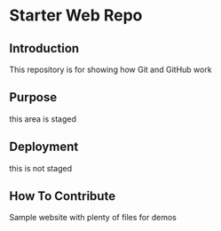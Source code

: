 # Starter Web Repo

## Introduction
This repository is for showing how Git and GitHub work

## Purpose
this area is staged

## Deployment
this is not staged

## How To Contribute
Sample website with plenty of files for demos